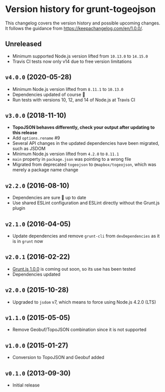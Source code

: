 # Version history for grunt-togeojson

This changelog covers the version history and possible upcoming changes.
It follows the guidance from https://keepachangelog.com/en/1.0.0/.

## Unreleased
- Minimum supported Node.js version lifted from `10.13.0` to `14.15.0`
- Travis CI tests now only v14 due to free version limitations

## `v4.0.0` (2020-05-28)
- Minimum Node.js version lifted from `8.11.1` to `10.13.0`
- Dependencies updated of course :tophat:
- Run tests with versions 10, 12, and 14 of Node.js at Travis CI

## `v3.0.0` (2018-11-10)
- **TopoJSON behaves differently, check your output after updating to this release**
- Add `options.rename` #9
- Several API changes in the updated dependencies have been migrated, such as JSDOM
- Minimum Node.js version lifted from `4.2.0` to `8.11.1`
- `main` property in `package.json` was pointing to a wrong file
- Migrated from deprecated `togeojson` to `@mapbox/togeojson`, which was merely a package name change

## `v2.2.0` (2016-08-10)
- Dependencies are sure :tophat: up to date
- Use shared ESLint configuration and ESLint directly without the Grunt.js plugin

## `v2.1.0` (2016-04-05)
- Update dependencies and remove `grunt-cli` from `devDependencies` as it is in `grunt` now

## `v2.0.1` (2016-02-22)
- [Grunt.js 1.0.0](http://gruntjs.com/blog/2016-02-11-grunt-1.0.0-rc1-released) is coming out soon, so its use has been tested
- Dependencies updated

## `v2.0.0` (2015-10-28)
- Upgraded to `jsdom` v7, which means to force using Node.js 4.2.0 (LTS)

## `v1.1.0` (2015-05-05)
- Remove Geobuf/TopoJSON combination since it is not supported

## `v1.0.0` (2015-01-27)
- Conversion to TopoJSON and Geobuf added

## `v0.1.0` (2013-09-30)
- Initial release
